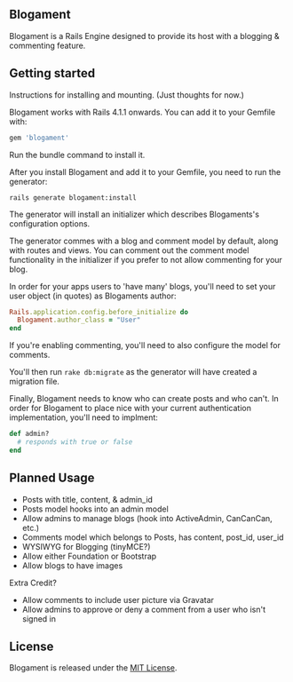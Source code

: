 ## Blogament

Blogament is a Rails Engine designed to provide its host with a blogging & commenting feature.

## Getting started
Instructions for installing and mounting. (Just thoughts for now.)

Blogament works with Rails 4.1.1 onwards. You can add it to your Gemfile with:

```ruby
gem 'blogament'
```
Run the bundle command to install it.

After you install Blogament and add it to your Gemfile, you need to run the generator:

```console
rails generate blogament:install
```

The generator will install an initializer which describes Blogaments's configuration options.

The generator commes with a blog and comment model by default, along with routes and views.
You can comment out the comment model functionality in the initializer if you prefer to not allow commenting for your blog.

In order for your apps users to 'have many' blogs, you'll need to set your user object (in quotes) as Blogaments author:

```ruby
Rails.application.config.before_initialize do
  Blogament.author_class = "User"
end
```

If you're enabling commenting, you'll need to also configure the model for comments.

You'll then run `rake db:migrate` as the generator will have created a migration file.

Finally, Blogament needs to know who can create posts and who can't.
In order for Blogament to place nice with your current authentication
implementation, you'll need to implment:

```ruby
def admin?
  # responds with true or false
end
```

## Planned Usage

- Posts with title, content, & admin_id
- Posts model hooks into an admin model
- Allow admins to manage blogs (hook into ActiveAdmin, CanCanCan, etc.)
- Comments model which belongs to Posts, has content, post_id, user_id
- WYSIWYG for Blogging (tinyMCE?)
- Allow either Foundation or Bootstrap
- Allow blogs to have images

Extra Credit?
- Allow comments to include user picture via Gravatar 
- Allow admins to approve or deny a comment from a user who isn't signed in

## License

Blogament is released under the [MIT License](http://www.opensource.org/licenses/MIT).
